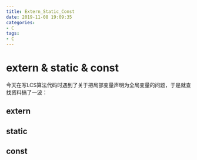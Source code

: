 ```yaml
---
title: Extern_Static_Const
date: 2019-11-08 19:09:35
categories:
- C
tags:
- C
---
```


# extern & static & const

今天在写LCS算法代码时遇到了关于把局部变量声明为全局变量的问题，于是就查找资料搞了一波：

## extern





## static




## const




## 
